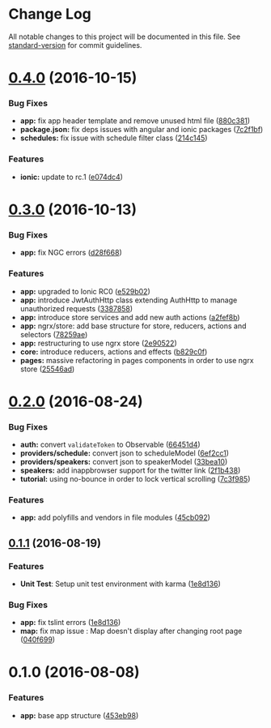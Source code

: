 # Change Log

All notable changes to this project will be documented in this file. See [standard-version](https://github.com/conventional-changelog/standard-version) for commit guidelines.

<a name="0.4.0"></a>
# [0.4.0](https://github.com/ddellamico/ionic2-conference-app/compare/v0.3.0...v0.4.0) (2016-10-15)


### Bug Fixes

* **app:** fix app header template and remove unused html file ([880c381](https://github.com/ddellamico/ionic2-conference-app/commit/880c381))
* **package.json:** fix deps issues with angular and ionic packages ([7c2f1bf](https://github.com/ddellamico/ionic2-conference-app/commit/7c2f1bf))
* **schedules:** fix issue with schedule filter class ([214c145](https://github.com/ddellamico/ionic2-conference-app/commit/214c145))


### Features

* **ionic:** update to rc.1 ([e074dc4](https://github.com/ddellamico/ionic2-conference-app/commit/e074dc4))



<a name="0.3.0"></a>
# [0.3.0](https://github.com/ddellamico/ionic2-conference-app/compare/v0.2.0...v0.3.0) (2016-10-13)


### Bug Fixes

* **app:** fix NGC errors ([d28f668](https://github.com/ddellamico/ionic2-conference-app/commit/d28f668))

### Features

* **app:** upgraded to Ionic RC0 ([e529b02](https://github.com/ddellamico/ionic2-conference-app/commit/e529b02))
* **app:** introduce JwtAuthHttp class extending AuthHttp to manage unauthorized requests ([3387858](https://github.com/ddellamico/ionic2-conference-app/commit/3387858))
* **app:** introduce store services and add new auth actions ([a2fef8b](https://github.com/ddellamico/ionic2-conference-app/commit/a2fef8b))
* **app:** ngrx/store: add base structure for store, reducers, actions and selectors ([78259ae](https://github.com/ddellamico/ionic2-conference-app/commit/78259ae))
* **app:** restructuring to use ngrx store ([2e90522](https://github.com/ddellamico/ionic2-conference-app/commit/2e90522))
* **core:** introduce reducers, actions and effects ([b829c0f](https://github.com/ddellamico/ionic2-conference-app/commit/b829c0f))
* **pages:** massive refactoring in pages components in order to use ngrx store ([25546ad](https://github.com/ddellamico/ionic2-conference-app/commit/25546ad))


<a name="0.2.0"></a>
# [0.2.0](https://github.com/ddellamico/ionic-conference-app/compare/v0.1.1...v0.2.0) (2016-08-24)


### Bug Fixes

* **auth:** convert `validateToken` to Observable ([66451d4](https://github.com/ddellamico/ionic-conference-app/commit/66451d4))
* **providers/schedule:** convert json to scheduleModel ([6ef2cc1](https://github.com/ddellamico/ionic-conference-app/commit/6ef2cc1))
* **providers/speakers:** convert json to speakerModel ([33bea10](https://github.com/ddellamico/ionic-conference-app/commit/33bea10))
* **speakers:** add inappbrowser support for the twitter link ([2f1b438](https://github.com/ddellamico/ionic-conference-app/commit/2f1b438))
* **tutorial:** using no-bounce in order to lock vertical scrolling ([7c3f985](https://github.com/ddellamico/ionic-conference-app/commit/7c3f985))


### Features

* **app:** add polyfills and vendors in file modules ([45cb092](https://github.com/ddellamico/ionic-conference-app/commit/45cb092))



<a name="0.1.1"></a>
## [0.1.1](https://github.com/ddellamico/ionic-conference-app/compare/v0.1.0...v0.1.1) (2016-08-19)

### Features

* **Unit Test**: Setup unit test environment with karma ([1e8d136](https://github.com/ddellamico/ionic-conference-app/commit/f1e0261))

### Bug Fixes

* **app:** fix tslint errors ([1e8d136](https://github.com/ddellamico/ionic-conference-app/commit/1e8d136))
* **map:** fix map issue : Map doesn't display after changing root page ([040f699](https://github.com/ddellamico/ionic-conference-app/commit/040f699))


<a name="0.1.0"></a>
# 0.1.0 (2016-08-08)


### Features

* **app:** base app structure ([453eb98](https://github.com/ddellamico/ionic-conference-app/commit/453eb98))
